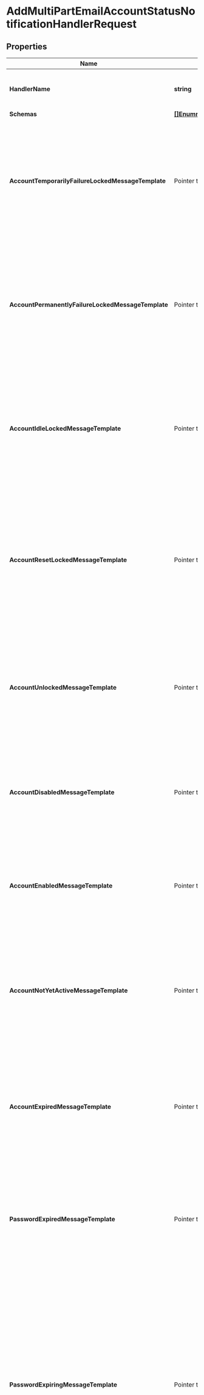 # AddMultiPartEmailAccountStatusNotificationHandlerRequest

## Properties

Name | Type | Description | Notes
------------ | ------------- | ------------- | -------------
**HandlerName** | **string** | Name of the new Account Status Notification Handler | 
**Schemas** | [**[]EnummultiPartEmailAccountStatusNotificationHandlerSchemaUrn**](EnummultiPartEmailAccountStatusNotificationHandlerSchemaUrn.md) |  | 
**AccountTemporarilyFailureLockedMessageTemplate** | Pointer to **string** | The path to a file containing the template to use to generate the email message to send in the event that an account becomes temporarily locked as a result of too many authentication failures. | [optional] 
**AccountPermanentlyFailureLockedMessageTemplate** | Pointer to **string** | The path to a file containing the template to use to generate the email message to send in the event that an account becomes permanently locked as a result of too many authentication failures. | [optional] 
**AccountIdleLockedMessageTemplate** | Pointer to **string** | The path to a file containing the template to use to generate the email message to send in the event that authentication attempt fails because it has been too long since the user last successfully authenticated. | [optional] 
**AccountResetLockedMessageTemplate** | Pointer to **string** | The path to a file containing the template to use to generate the email message to send in the event that authentication attempt fails because the user failed to choose a new password in a timely manner after an administrative reset. | [optional] 
**AccountUnlockedMessageTemplate** | Pointer to **string** | The path to a file containing the template to use to generate the email message to send in the event that a user&#39;s account has been unlocked (e.g., by an administrative password reset). | [optional] 
**AccountDisabledMessageTemplate** | Pointer to **string** | The path to a file containing the template to use to generate the email message to send in the event that a user&#39;s account is disabled by an administrator. | [optional] 
**AccountEnabledMessageTemplate** | Pointer to **string** | The path to a file containing the template to use to generate the email message to send in the event that a user&#39;s account is enabled by an administrator. | [optional] 
**AccountNotYetActiveMessageTemplate** | Pointer to **string** | The path to a file containing the template to use to generate the email message to send in the event that an authentication attempt fails because the account has an activation time that is in the future. | [optional] 
**AccountExpiredMessageTemplate** | Pointer to **string** | The path to a file containing the template to use to generate the email message to send in the event that an authentication attempt fails because the account has an expiration time that is in the past. | [optional] 
**PasswordExpiredMessageTemplate** | Pointer to **string** | The path to a file containing the template to use to generate the email message to send in the event that an authentication attempt fails because the account has an expired password. | [optional] 
**PasswordExpiringMessageTemplate** | Pointer to **string** | The path to a file containing the template to use to generate the email message to send in the event that an authentication attempt succeeds, but the user&#39;s password is about to expire. This notification will only be generated the first time the user authenticates within the window of time that the server should warn about an upcoming password expiration. | [optional] 
**PasswordResetMessageTemplate** | Pointer to **string** | The path to a file containing the template to use to generate the email message to send in the event that a user&#39;s password has been reset by an administrator. | [optional] 
**PasswordChangedMessageTemplate** | Pointer to **string** | The path to a file containing the template to use to generate the email message to send in the event that a user changes their own password. | [optional] 
**AccountCreatedMessageTemplate** | Pointer to **string** | The path to a file containing the template to use to generate the email message to send in the event that a new account is created in an add request that matches the criteria provided in the account-creation-notification-request-criteria property. | [optional] 
**AccountUpdatedMessageTemplate** | Pointer to **string** | The path to a file containing the template to use to generate the email message to send in the event that an existing account is updated with a modify or modify DN operation that matches the criteria provided in the account-update-notification-request-criteria property. | [optional] 
**BindPasswordFailedValidationMessageTemplate** | Pointer to **string** | The path to a file containing the template to use to generate the email message to send in the event that a user authenticated with a password that failed to satisfy the criteria for one or more of the configured password validators. | [optional] 
**MustChangePasswordMessageTemplate** | Pointer to **string** | The path to a file containing the template to use to generate the email message to send in the event that a user successfully authenticates to the server but will be required to choose a new password before they will be allowed to perform any other operations. | [optional] 
**Description** | Pointer to **string** | A description for this Account Status Notification Handler | [optional] 
**Enabled** | **bool** | Indicates whether the Account Status Notification Handler is enabled. Only enabled handlers are invoked whenever a related event occurs in the server. | 
**Asynchronous** | Pointer to **bool** | Indicates whether the server should attempt to invoke this Account Status Notification Handler in a background thread so that any potentially-expensive processing (e.g., performing network communication to deliver a message) will not delay processing for the operation that triggered the notification. | [optional] 
**AccountCreationNotificationRequestCriteria** | Pointer to **string** | A request criteria object that identifies which add requests should result in account creation notifications for this handler. | [optional] 
**AccountUpdateNotificationRequestCriteria** | Pointer to **string** | A request criteria object that identifies which modify and modify DN requests should result in account update notifications for this handler. | [optional] 

## Methods

### NewAddMultiPartEmailAccountStatusNotificationHandlerRequest

`func NewAddMultiPartEmailAccountStatusNotificationHandlerRequest(handlerName string, schemas []EnummultiPartEmailAccountStatusNotificationHandlerSchemaUrn, enabled bool, ) *AddMultiPartEmailAccountStatusNotificationHandlerRequest`

NewAddMultiPartEmailAccountStatusNotificationHandlerRequest instantiates a new AddMultiPartEmailAccountStatusNotificationHandlerRequest object
This constructor will assign default values to properties that have it defined,
and makes sure properties required by API are set, but the set of arguments
will change when the set of required properties is changed

### NewAddMultiPartEmailAccountStatusNotificationHandlerRequestWithDefaults

`func NewAddMultiPartEmailAccountStatusNotificationHandlerRequestWithDefaults() *AddMultiPartEmailAccountStatusNotificationHandlerRequest`

NewAddMultiPartEmailAccountStatusNotificationHandlerRequestWithDefaults instantiates a new AddMultiPartEmailAccountStatusNotificationHandlerRequest object
This constructor will only assign default values to properties that have it defined,
but it doesn't guarantee that properties required by API are set

### GetHandlerName

`func (o *AddMultiPartEmailAccountStatusNotificationHandlerRequest) GetHandlerName() string`

GetHandlerName returns the HandlerName field if non-nil, zero value otherwise.

### GetHandlerNameOk

`func (o *AddMultiPartEmailAccountStatusNotificationHandlerRequest) GetHandlerNameOk() (*string, bool)`

GetHandlerNameOk returns a tuple with the HandlerName field if it's non-nil, zero value otherwise
and a boolean to check if the value has been set.

### SetHandlerName

`func (o *AddMultiPartEmailAccountStatusNotificationHandlerRequest) SetHandlerName(v string)`

SetHandlerName sets HandlerName field to given value.


### GetSchemas

`func (o *AddMultiPartEmailAccountStatusNotificationHandlerRequest) GetSchemas() []EnummultiPartEmailAccountStatusNotificationHandlerSchemaUrn`

GetSchemas returns the Schemas field if non-nil, zero value otherwise.

### GetSchemasOk

`func (o *AddMultiPartEmailAccountStatusNotificationHandlerRequest) GetSchemasOk() (*[]EnummultiPartEmailAccountStatusNotificationHandlerSchemaUrn, bool)`

GetSchemasOk returns a tuple with the Schemas field if it's non-nil, zero value otherwise
and a boolean to check if the value has been set.

### SetSchemas

`func (o *AddMultiPartEmailAccountStatusNotificationHandlerRequest) SetSchemas(v []EnummultiPartEmailAccountStatusNotificationHandlerSchemaUrn)`

SetSchemas sets Schemas field to given value.


### GetAccountTemporarilyFailureLockedMessageTemplate

`func (o *AddMultiPartEmailAccountStatusNotificationHandlerRequest) GetAccountTemporarilyFailureLockedMessageTemplate() string`

GetAccountTemporarilyFailureLockedMessageTemplate returns the AccountTemporarilyFailureLockedMessageTemplate field if non-nil, zero value otherwise.

### GetAccountTemporarilyFailureLockedMessageTemplateOk

`func (o *AddMultiPartEmailAccountStatusNotificationHandlerRequest) GetAccountTemporarilyFailureLockedMessageTemplateOk() (*string, bool)`

GetAccountTemporarilyFailureLockedMessageTemplateOk returns a tuple with the AccountTemporarilyFailureLockedMessageTemplate field if it's non-nil, zero value otherwise
and a boolean to check if the value has been set.

### SetAccountTemporarilyFailureLockedMessageTemplate

`func (o *AddMultiPartEmailAccountStatusNotificationHandlerRequest) SetAccountTemporarilyFailureLockedMessageTemplate(v string)`

SetAccountTemporarilyFailureLockedMessageTemplate sets AccountTemporarilyFailureLockedMessageTemplate field to given value.

### HasAccountTemporarilyFailureLockedMessageTemplate

`func (o *AddMultiPartEmailAccountStatusNotificationHandlerRequest) HasAccountTemporarilyFailureLockedMessageTemplate() bool`

HasAccountTemporarilyFailureLockedMessageTemplate returns a boolean if a field has been set.

### GetAccountPermanentlyFailureLockedMessageTemplate

`func (o *AddMultiPartEmailAccountStatusNotificationHandlerRequest) GetAccountPermanentlyFailureLockedMessageTemplate() string`

GetAccountPermanentlyFailureLockedMessageTemplate returns the AccountPermanentlyFailureLockedMessageTemplate field if non-nil, zero value otherwise.

### GetAccountPermanentlyFailureLockedMessageTemplateOk

`func (o *AddMultiPartEmailAccountStatusNotificationHandlerRequest) GetAccountPermanentlyFailureLockedMessageTemplateOk() (*string, bool)`

GetAccountPermanentlyFailureLockedMessageTemplateOk returns a tuple with the AccountPermanentlyFailureLockedMessageTemplate field if it's non-nil, zero value otherwise
and a boolean to check if the value has been set.

### SetAccountPermanentlyFailureLockedMessageTemplate

`func (o *AddMultiPartEmailAccountStatusNotificationHandlerRequest) SetAccountPermanentlyFailureLockedMessageTemplate(v string)`

SetAccountPermanentlyFailureLockedMessageTemplate sets AccountPermanentlyFailureLockedMessageTemplate field to given value.

### HasAccountPermanentlyFailureLockedMessageTemplate

`func (o *AddMultiPartEmailAccountStatusNotificationHandlerRequest) HasAccountPermanentlyFailureLockedMessageTemplate() bool`

HasAccountPermanentlyFailureLockedMessageTemplate returns a boolean if a field has been set.

### GetAccountIdleLockedMessageTemplate

`func (o *AddMultiPartEmailAccountStatusNotificationHandlerRequest) GetAccountIdleLockedMessageTemplate() string`

GetAccountIdleLockedMessageTemplate returns the AccountIdleLockedMessageTemplate field if non-nil, zero value otherwise.

### GetAccountIdleLockedMessageTemplateOk

`func (o *AddMultiPartEmailAccountStatusNotificationHandlerRequest) GetAccountIdleLockedMessageTemplateOk() (*string, bool)`

GetAccountIdleLockedMessageTemplateOk returns a tuple with the AccountIdleLockedMessageTemplate field if it's non-nil, zero value otherwise
and a boolean to check if the value has been set.

### SetAccountIdleLockedMessageTemplate

`func (o *AddMultiPartEmailAccountStatusNotificationHandlerRequest) SetAccountIdleLockedMessageTemplate(v string)`

SetAccountIdleLockedMessageTemplate sets AccountIdleLockedMessageTemplate field to given value.

### HasAccountIdleLockedMessageTemplate

`func (o *AddMultiPartEmailAccountStatusNotificationHandlerRequest) HasAccountIdleLockedMessageTemplate() bool`

HasAccountIdleLockedMessageTemplate returns a boolean if a field has been set.

### GetAccountResetLockedMessageTemplate

`func (o *AddMultiPartEmailAccountStatusNotificationHandlerRequest) GetAccountResetLockedMessageTemplate() string`

GetAccountResetLockedMessageTemplate returns the AccountResetLockedMessageTemplate field if non-nil, zero value otherwise.

### GetAccountResetLockedMessageTemplateOk

`func (o *AddMultiPartEmailAccountStatusNotificationHandlerRequest) GetAccountResetLockedMessageTemplateOk() (*string, bool)`

GetAccountResetLockedMessageTemplateOk returns a tuple with the AccountResetLockedMessageTemplate field if it's non-nil, zero value otherwise
and a boolean to check if the value has been set.

### SetAccountResetLockedMessageTemplate

`func (o *AddMultiPartEmailAccountStatusNotificationHandlerRequest) SetAccountResetLockedMessageTemplate(v string)`

SetAccountResetLockedMessageTemplate sets AccountResetLockedMessageTemplate field to given value.

### HasAccountResetLockedMessageTemplate

`func (o *AddMultiPartEmailAccountStatusNotificationHandlerRequest) HasAccountResetLockedMessageTemplate() bool`

HasAccountResetLockedMessageTemplate returns a boolean if a field has been set.

### GetAccountUnlockedMessageTemplate

`func (o *AddMultiPartEmailAccountStatusNotificationHandlerRequest) GetAccountUnlockedMessageTemplate() string`

GetAccountUnlockedMessageTemplate returns the AccountUnlockedMessageTemplate field if non-nil, zero value otherwise.

### GetAccountUnlockedMessageTemplateOk

`func (o *AddMultiPartEmailAccountStatusNotificationHandlerRequest) GetAccountUnlockedMessageTemplateOk() (*string, bool)`

GetAccountUnlockedMessageTemplateOk returns a tuple with the AccountUnlockedMessageTemplate field if it's non-nil, zero value otherwise
and a boolean to check if the value has been set.

### SetAccountUnlockedMessageTemplate

`func (o *AddMultiPartEmailAccountStatusNotificationHandlerRequest) SetAccountUnlockedMessageTemplate(v string)`

SetAccountUnlockedMessageTemplate sets AccountUnlockedMessageTemplate field to given value.

### HasAccountUnlockedMessageTemplate

`func (o *AddMultiPartEmailAccountStatusNotificationHandlerRequest) HasAccountUnlockedMessageTemplate() bool`

HasAccountUnlockedMessageTemplate returns a boolean if a field has been set.

### GetAccountDisabledMessageTemplate

`func (o *AddMultiPartEmailAccountStatusNotificationHandlerRequest) GetAccountDisabledMessageTemplate() string`

GetAccountDisabledMessageTemplate returns the AccountDisabledMessageTemplate field if non-nil, zero value otherwise.

### GetAccountDisabledMessageTemplateOk

`func (o *AddMultiPartEmailAccountStatusNotificationHandlerRequest) GetAccountDisabledMessageTemplateOk() (*string, bool)`

GetAccountDisabledMessageTemplateOk returns a tuple with the AccountDisabledMessageTemplate field if it's non-nil, zero value otherwise
and a boolean to check if the value has been set.

### SetAccountDisabledMessageTemplate

`func (o *AddMultiPartEmailAccountStatusNotificationHandlerRequest) SetAccountDisabledMessageTemplate(v string)`

SetAccountDisabledMessageTemplate sets AccountDisabledMessageTemplate field to given value.

### HasAccountDisabledMessageTemplate

`func (o *AddMultiPartEmailAccountStatusNotificationHandlerRequest) HasAccountDisabledMessageTemplate() bool`

HasAccountDisabledMessageTemplate returns a boolean if a field has been set.

### GetAccountEnabledMessageTemplate

`func (o *AddMultiPartEmailAccountStatusNotificationHandlerRequest) GetAccountEnabledMessageTemplate() string`

GetAccountEnabledMessageTemplate returns the AccountEnabledMessageTemplate field if non-nil, zero value otherwise.

### GetAccountEnabledMessageTemplateOk

`func (o *AddMultiPartEmailAccountStatusNotificationHandlerRequest) GetAccountEnabledMessageTemplateOk() (*string, bool)`

GetAccountEnabledMessageTemplateOk returns a tuple with the AccountEnabledMessageTemplate field if it's non-nil, zero value otherwise
and a boolean to check if the value has been set.

### SetAccountEnabledMessageTemplate

`func (o *AddMultiPartEmailAccountStatusNotificationHandlerRequest) SetAccountEnabledMessageTemplate(v string)`

SetAccountEnabledMessageTemplate sets AccountEnabledMessageTemplate field to given value.

### HasAccountEnabledMessageTemplate

`func (o *AddMultiPartEmailAccountStatusNotificationHandlerRequest) HasAccountEnabledMessageTemplate() bool`

HasAccountEnabledMessageTemplate returns a boolean if a field has been set.

### GetAccountNotYetActiveMessageTemplate

`func (o *AddMultiPartEmailAccountStatusNotificationHandlerRequest) GetAccountNotYetActiveMessageTemplate() string`

GetAccountNotYetActiveMessageTemplate returns the AccountNotYetActiveMessageTemplate field if non-nil, zero value otherwise.

### GetAccountNotYetActiveMessageTemplateOk

`func (o *AddMultiPartEmailAccountStatusNotificationHandlerRequest) GetAccountNotYetActiveMessageTemplateOk() (*string, bool)`

GetAccountNotYetActiveMessageTemplateOk returns a tuple with the AccountNotYetActiveMessageTemplate field if it's non-nil, zero value otherwise
and a boolean to check if the value has been set.

### SetAccountNotYetActiveMessageTemplate

`func (o *AddMultiPartEmailAccountStatusNotificationHandlerRequest) SetAccountNotYetActiveMessageTemplate(v string)`

SetAccountNotYetActiveMessageTemplate sets AccountNotYetActiveMessageTemplate field to given value.

### HasAccountNotYetActiveMessageTemplate

`func (o *AddMultiPartEmailAccountStatusNotificationHandlerRequest) HasAccountNotYetActiveMessageTemplate() bool`

HasAccountNotYetActiveMessageTemplate returns a boolean if a field has been set.

### GetAccountExpiredMessageTemplate

`func (o *AddMultiPartEmailAccountStatusNotificationHandlerRequest) GetAccountExpiredMessageTemplate() string`

GetAccountExpiredMessageTemplate returns the AccountExpiredMessageTemplate field if non-nil, zero value otherwise.

### GetAccountExpiredMessageTemplateOk

`func (o *AddMultiPartEmailAccountStatusNotificationHandlerRequest) GetAccountExpiredMessageTemplateOk() (*string, bool)`

GetAccountExpiredMessageTemplateOk returns a tuple with the AccountExpiredMessageTemplate field if it's non-nil, zero value otherwise
and a boolean to check if the value has been set.

### SetAccountExpiredMessageTemplate

`func (o *AddMultiPartEmailAccountStatusNotificationHandlerRequest) SetAccountExpiredMessageTemplate(v string)`

SetAccountExpiredMessageTemplate sets AccountExpiredMessageTemplate field to given value.

### HasAccountExpiredMessageTemplate

`func (o *AddMultiPartEmailAccountStatusNotificationHandlerRequest) HasAccountExpiredMessageTemplate() bool`

HasAccountExpiredMessageTemplate returns a boolean if a field has been set.

### GetPasswordExpiredMessageTemplate

`func (o *AddMultiPartEmailAccountStatusNotificationHandlerRequest) GetPasswordExpiredMessageTemplate() string`

GetPasswordExpiredMessageTemplate returns the PasswordExpiredMessageTemplate field if non-nil, zero value otherwise.

### GetPasswordExpiredMessageTemplateOk

`func (o *AddMultiPartEmailAccountStatusNotificationHandlerRequest) GetPasswordExpiredMessageTemplateOk() (*string, bool)`

GetPasswordExpiredMessageTemplateOk returns a tuple with the PasswordExpiredMessageTemplate field if it's non-nil, zero value otherwise
and a boolean to check if the value has been set.

### SetPasswordExpiredMessageTemplate

`func (o *AddMultiPartEmailAccountStatusNotificationHandlerRequest) SetPasswordExpiredMessageTemplate(v string)`

SetPasswordExpiredMessageTemplate sets PasswordExpiredMessageTemplate field to given value.

### HasPasswordExpiredMessageTemplate

`func (o *AddMultiPartEmailAccountStatusNotificationHandlerRequest) HasPasswordExpiredMessageTemplate() bool`

HasPasswordExpiredMessageTemplate returns a boolean if a field has been set.

### GetPasswordExpiringMessageTemplate

`func (o *AddMultiPartEmailAccountStatusNotificationHandlerRequest) GetPasswordExpiringMessageTemplate() string`

GetPasswordExpiringMessageTemplate returns the PasswordExpiringMessageTemplate field if non-nil, zero value otherwise.

### GetPasswordExpiringMessageTemplateOk

`func (o *AddMultiPartEmailAccountStatusNotificationHandlerRequest) GetPasswordExpiringMessageTemplateOk() (*string, bool)`

GetPasswordExpiringMessageTemplateOk returns a tuple with the PasswordExpiringMessageTemplate field if it's non-nil, zero value otherwise
and a boolean to check if the value has been set.

### SetPasswordExpiringMessageTemplate

`func (o *AddMultiPartEmailAccountStatusNotificationHandlerRequest) SetPasswordExpiringMessageTemplate(v string)`

SetPasswordExpiringMessageTemplate sets PasswordExpiringMessageTemplate field to given value.

### HasPasswordExpiringMessageTemplate

`func (o *AddMultiPartEmailAccountStatusNotificationHandlerRequest) HasPasswordExpiringMessageTemplate() bool`

HasPasswordExpiringMessageTemplate returns a boolean if a field has been set.

### GetPasswordResetMessageTemplate

`func (o *AddMultiPartEmailAccountStatusNotificationHandlerRequest) GetPasswordResetMessageTemplate() string`

GetPasswordResetMessageTemplate returns the PasswordResetMessageTemplate field if non-nil, zero value otherwise.

### GetPasswordResetMessageTemplateOk

`func (o *AddMultiPartEmailAccountStatusNotificationHandlerRequest) GetPasswordResetMessageTemplateOk() (*string, bool)`

GetPasswordResetMessageTemplateOk returns a tuple with the PasswordResetMessageTemplate field if it's non-nil, zero value otherwise
and a boolean to check if the value has been set.

### SetPasswordResetMessageTemplate

`func (o *AddMultiPartEmailAccountStatusNotificationHandlerRequest) SetPasswordResetMessageTemplate(v string)`

SetPasswordResetMessageTemplate sets PasswordResetMessageTemplate field to given value.

### HasPasswordResetMessageTemplate

`func (o *AddMultiPartEmailAccountStatusNotificationHandlerRequest) HasPasswordResetMessageTemplate() bool`

HasPasswordResetMessageTemplate returns a boolean if a field has been set.

### GetPasswordChangedMessageTemplate

`func (o *AddMultiPartEmailAccountStatusNotificationHandlerRequest) GetPasswordChangedMessageTemplate() string`

GetPasswordChangedMessageTemplate returns the PasswordChangedMessageTemplate field if non-nil, zero value otherwise.

### GetPasswordChangedMessageTemplateOk

`func (o *AddMultiPartEmailAccountStatusNotificationHandlerRequest) GetPasswordChangedMessageTemplateOk() (*string, bool)`

GetPasswordChangedMessageTemplateOk returns a tuple with the PasswordChangedMessageTemplate field if it's non-nil, zero value otherwise
and a boolean to check if the value has been set.

### SetPasswordChangedMessageTemplate

`func (o *AddMultiPartEmailAccountStatusNotificationHandlerRequest) SetPasswordChangedMessageTemplate(v string)`

SetPasswordChangedMessageTemplate sets PasswordChangedMessageTemplate field to given value.

### HasPasswordChangedMessageTemplate

`func (o *AddMultiPartEmailAccountStatusNotificationHandlerRequest) HasPasswordChangedMessageTemplate() bool`

HasPasswordChangedMessageTemplate returns a boolean if a field has been set.

### GetAccountCreatedMessageTemplate

`func (o *AddMultiPartEmailAccountStatusNotificationHandlerRequest) GetAccountCreatedMessageTemplate() string`

GetAccountCreatedMessageTemplate returns the AccountCreatedMessageTemplate field if non-nil, zero value otherwise.

### GetAccountCreatedMessageTemplateOk

`func (o *AddMultiPartEmailAccountStatusNotificationHandlerRequest) GetAccountCreatedMessageTemplateOk() (*string, bool)`

GetAccountCreatedMessageTemplateOk returns a tuple with the AccountCreatedMessageTemplate field if it's non-nil, zero value otherwise
and a boolean to check if the value has been set.

### SetAccountCreatedMessageTemplate

`func (o *AddMultiPartEmailAccountStatusNotificationHandlerRequest) SetAccountCreatedMessageTemplate(v string)`

SetAccountCreatedMessageTemplate sets AccountCreatedMessageTemplate field to given value.

### HasAccountCreatedMessageTemplate

`func (o *AddMultiPartEmailAccountStatusNotificationHandlerRequest) HasAccountCreatedMessageTemplate() bool`

HasAccountCreatedMessageTemplate returns a boolean if a field has been set.

### GetAccountUpdatedMessageTemplate

`func (o *AddMultiPartEmailAccountStatusNotificationHandlerRequest) GetAccountUpdatedMessageTemplate() string`

GetAccountUpdatedMessageTemplate returns the AccountUpdatedMessageTemplate field if non-nil, zero value otherwise.

### GetAccountUpdatedMessageTemplateOk

`func (o *AddMultiPartEmailAccountStatusNotificationHandlerRequest) GetAccountUpdatedMessageTemplateOk() (*string, bool)`

GetAccountUpdatedMessageTemplateOk returns a tuple with the AccountUpdatedMessageTemplate field if it's non-nil, zero value otherwise
and a boolean to check if the value has been set.

### SetAccountUpdatedMessageTemplate

`func (o *AddMultiPartEmailAccountStatusNotificationHandlerRequest) SetAccountUpdatedMessageTemplate(v string)`

SetAccountUpdatedMessageTemplate sets AccountUpdatedMessageTemplate field to given value.

### HasAccountUpdatedMessageTemplate

`func (o *AddMultiPartEmailAccountStatusNotificationHandlerRequest) HasAccountUpdatedMessageTemplate() bool`

HasAccountUpdatedMessageTemplate returns a boolean if a field has been set.

### GetBindPasswordFailedValidationMessageTemplate

`func (o *AddMultiPartEmailAccountStatusNotificationHandlerRequest) GetBindPasswordFailedValidationMessageTemplate() string`

GetBindPasswordFailedValidationMessageTemplate returns the BindPasswordFailedValidationMessageTemplate field if non-nil, zero value otherwise.

### GetBindPasswordFailedValidationMessageTemplateOk

`func (o *AddMultiPartEmailAccountStatusNotificationHandlerRequest) GetBindPasswordFailedValidationMessageTemplateOk() (*string, bool)`

GetBindPasswordFailedValidationMessageTemplateOk returns a tuple with the BindPasswordFailedValidationMessageTemplate field if it's non-nil, zero value otherwise
and a boolean to check if the value has been set.

### SetBindPasswordFailedValidationMessageTemplate

`func (o *AddMultiPartEmailAccountStatusNotificationHandlerRequest) SetBindPasswordFailedValidationMessageTemplate(v string)`

SetBindPasswordFailedValidationMessageTemplate sets BindPasswordFailedValidationMessageTemplate field to given value.

### HasBindPasswordFailedValidationMessageTemplate

`func (o *AddMultiPartEmailAccountStatusNotificationHandlerRequest) HasBindPasswordFailedValidationMessageTemplate() bool`

HasBindPasswordFailedValidationMessageTemplate returns a boolean if a field has been set.

### GetMustChangePasswordMessageTemplate

`func (o *AddMultiPartEmailAccountStatusNotificationHandlerRequest) GetMustChangePasswordMessageTemplate() string`

GetMustChangePasswordMessageTemplate returns the MustChangePasswordMessageTemplate field if non-nil, zero value otherwise.

### GetMustChangePasswordMessageTemplateOk

`func (o *AddMultiPartEmailAccountStatusNotificationHandlerRequest) GetMustChangePasswordMessageTemplateOk() (*string, bool)`

GetMustChangePasswordMessageTemplateOk returns a tuple with the MustChangePasswordMessageTemplate field if it's non-nil, zero value otherwise
and a boolean to check if the value has been set.

### SetMustChangePasswordMessageTemplate

`func (o *AddMultiPartEmailAccountStatusNotificationHandlerRequest) SetMustChangePasswordMessageTemplate(v string)`

SetMustChangePasswordMessageTemplate sets MustChangePasswordMessageTemplate field to given value.

### HasMustChangePasswordMessageTemplate

`func (o *AddMultiPartEmailAccountStatusNotificationHandlerRequest) HasMustChangePasswordMessageTemplate() bool`

HasMustChangePasswordMessageTemplate returns a boolean if a field has been set.

### GetDescription

`func (o *AddMultiPartEmailAccountStatusNotificationHandlerRequest) GetDescription() string`

GetDescription returns the Description field if non-nil, zero value otherwise.

### GetDescriptionOk

`func (o *AddMultiPartEmailAccountStatusNotificationHandlerRequest) GetDescriptionOk() (*string, bool)`

GetDescriptionOk returns a tuple with the Description field if it's non-nil, zero value otherwise
and a boolean to check if the value has been set.

### SetDescription

`func (o *AddMultiPartEmailAccountStatusNotificationHandlerRequest) SetDescription(v string)`

SetDescription sets Description field to given value.

### HasDescription

`func (o *AddMultiPartEmailAccountStatusNotificationHandlerRequest) HasDescription() bool`

HasDescription returns a boolean if a field has been set.

### GetEnabled

`func (o *AddMultiPartEmailAccountStatusNotificationHandlerRequest) GetEnabled() bool`

GetEnabled returns the Enabled field if non-nil, zero value otherwise.

### GetEnabledOk

`func (o *AddMultiPartEmailAccountStatusNotificationHandlerRequest) GetEnabledOk() (*bool, bool)`

GetEnabledOk returns a tuple with the Enabled field if it's non-nil, zero value otherwise
and a boolean to check if the value has been set.

### SetEnabled

`func (o *AddMultiPartEmailAccountStatusNotificationHandlerRequest) SetEnabled(v bool)`

SetEnabled sets Enabled field to given value.


### GetAsynchronous

`func (o *AddMultiPartEmailAccountStatusNotificationHandlerRequest) GetAsynchronous() bool`

GetAsynchronous returns the Asynchronous field if non-nil, zero value otherwise.

### GetAsynchronousOk

`func (o *AddMultiPartEmailAccountStatusNotificationHandlerRequest) GetAsynchronousOk() (*bool, bool)`

GetAsynchronousOk returns a tuple with the Asynchronous field if it's non-nil, zero value otherwise
and a boolean to check if the value has been set.

### SetAsynchronous

`func (o *AddMultiPartEmailAccountStatusNotificationHandlerRequest) SetAsynchronous(v bool)`

SetAsynchronous sets Asynchronous field to given value.

### HasAsynchronous

`func (o *AddMultiPartEmailAccountStatusNotificationHandlerRequest) HasAsynchronous() bool`

HasAsynchronous returns a boolean if a field has been set.

### GetAccountCreationNotificationRequestCriteria

`func (o *AddMultiPartEmailAccountStatusNotificationHandlerRequest) GetAccountCreationNotificationRequestCriteria() string`

GetAccountCreationNotificationRequestCriteria returns the AccountCreationNotificationRequestCriteria field if non-nil, zero value otherwise.

### GetAccountCreationNotificationRequestCriteriaOk

`func (o *AddMultiPartEmailAccountStatusNotificationHandlerRequest) GetAccountCreationNotificationRequestCriteriaOk() (*string, bool)`

GetAccountCreationNotificationRequestCriteriaOk returns a tuple with the AccountCreationNotificationRequestCriteria field if it's non-nil, zero value otherwise
and a boolean to check if the value has been set.

### SetAccountCreationNotificationRequestCriteria

`func (o *AddMultiPartEmailAccountStatusNotificationHandlerRequest) SetAccountCreationNotificationRequestCriteria(v string)`

SetAccountCreationNotificationRequestCriteria sets AccountCreationNotificationRequestCriteria field to given value.

### HasAccountCreationNotificationRequestCriteria

`func (o *AddMultiPartEmailAccountStatusNotificationHandlerRequest) HasAccountCreationNotificationRequestCriteria() bool`

HasAccountCreationNotificationRequestCriteria returns a boolean if a field has been set.

### GetAccountUpdateNotificationRequestCriteria

`func (o *AddMultiPartEmailAccountStatusNotificationHandlerRequest) GetAccountUpdateNotificationRequestCriteria() string`

GetAccountUpdateNotificationRequestCriteria returns the AccountUpdateNotificationRequestCriteria field if non-nil, zero value otherwise.

### GetAccountUpdateNotificationRequestCriteriaOk

`func (o *AddMultiPartEmailAccountStatusNotificationHandlerRequest) GetAccountUpdateNotificationRequestCriteriaOk() (*string, bool)`

GetAccountUpdateNotificationRequestCriteriaOk returns a tuple with the AccountUpdateNotificationRequestCriteria field if it's non-nil, zero value otherwise
and a boolean to check if the value has been set.

### SetAccountUpdateNotificationRequestCriteria

`func (o *AddMultiPartEmailAccountStatusNotificationHandlerRequest) SetAccountUpdateNotificationRequestCriteria(v string)`

SetAccountUpdateNotificationRequestCriteria sets AccountUpdateNotificationRequestCriteria field to given value.

### HasAccountUpdateNotificationRequestCriteria

`func (o *AddMultiPartEmailAccountStatusNotificationHandlerRequest) HasAccountUpdateNotificationRequestCriteria() bool`

HasAccountUpdateNotificationRequestCriteria returns a boolean if a field has been set.


[[Back to Model list]](../README.md#documentation-for-models) [[Back to API list]](../README.md#documentation-for-api-endpoints) [[Back to README]](../README.md)


